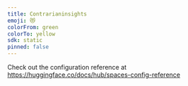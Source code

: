 ```yaml
---
title: Contrarianinsights
emoji: 😻
colorFrom: green
colorTo: yellow
sdk: static
pinned: false
---
```


Check out the configuration reference at https://huggingface.co/docs/hub/spaces-config-reference
